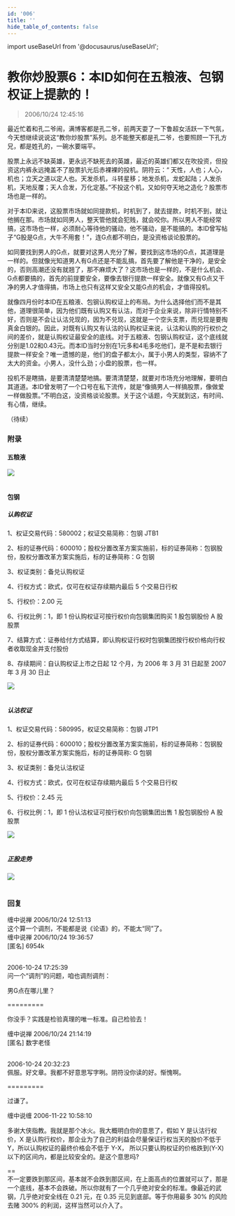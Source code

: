 ```yaml
---
id: '006'
title: ''
hide_table_of_contents: false
---
```


import useBaseUrl from '@docusaurus/useBaseUrl';

# 教你炒股票6：本ID如何在五粮液、包钢权证上提款的！

> 2006/10/24 12:45:16

最近忙着和孔二爷闹，满博客都是孔二爷，前两天耍了一下鲁超女活跃一下气氛，今天想继续说说这“教你炒股票”系列。总不能整天都是孔二爷，也要照顾一下孔方兄，都是姓孔的，一碗水要端平。
 
股票上永远不缺英雄，更永远不缺死去的英雄，最近的英雄们都又在吹投资，但投资这内裤永远掩盖不了股票扒光后赤裸裸的投机。阴符云：“ 天性，人也；人心，机也；立天之道以定人也。天发杀机，斗转星移；地发杀机，龙蛇起陆；人发杀机，天地反覆；天人合发，万化定基。”不投这个机，又如何夺天地之造化？股票市场也是一样的。

对于本ID来说，这股票市场就如同提款机，时机到了，就去提款，时机不到，就让他搁在那。市场就如同男人，整天管他就会犯贱，就会咬你。所以男人不能经常搞，这市场也一样，必须耐心等待他的骚动，他不骚动，是不能搞的。本ID曾写帖子“G股是G点，大牛不用套！”，连G点都不明白，是没资格谈论股票的。

如同要找到男人的G点，就要对这男人充分了解，要找到这市场的G点，其道理是一样的。但就像光知道男人有G点还是不能乱搞，首先要了解他是干净的，是安全的，否则高潮还没有就翘了，那不麻烦大了？这市场也是一样的，不是什么机会、G点都要搞的，首先的前提要安全，要像去银行提款一样安全。就像又有G点又干净的男人才值得搞，市场上也只有这样又安全又能G点的机会，才值得投机。

就像四月份时本ID在五粮液、包钢认购权证上的布局。为什么选择他们而不是其他，道理很简单，因为他们既有认购又有认沽，而对于企业来说，除非行情特别不好，否则是不会让认沽兑现的，因为不兑现，这就是一个空头支票，而兑现是要掏真金白银的。因此，对既有认购又有认沽的认购权证来说，认沽和认购的行权价之间的差价，就是认购权证最安全的底线。对于五粮液、包钢认购权证，这个底线就分别是1.02和0.43元。而本ID当时分别在1元多和4毛多吃他们，是不是和去银行提款一样安全？唯一遗憾的是，他们的盘子都太小，属于小男人的类型，容纳不了太大的资金。小男人，没什么劲；小盘的股票，也一样。

投机不是瞎搞，是要清清楚楚地搞。要清清楚楚，就要对市场充分地理解，要明白其道道。本ID曾发明了一个口号在私下流传，就是“像搞男人一样搞股票，像做爱一样做股票。”不明白这，没资格谈论股票。关于这个话题，今天就到这，有时间、有心情，继续。

（待续）

### 附录

#### 五粮液

<div style={{textAlign: 'center'}}>
<img src={useBaseUrl('https://crustipfs.info/ipfs/QmXSnds2BF97yuZwYAMLwrpjQcuPcm22WGsFmBJfWFTEUM/stocks/006/1.png')} /><br/><br/>
</div>

#### 包钢

##### 认购权证

1、权证交易代码：580002；权证交易简称：包钢 JTB1

2、标的证券代码：600010；股权分置改革方案实施前，标的证券简称：包钢股份，股权分置改革方案实施后，标的证券简称：G 包钢

3、权证类别：备兑认购权证

4、行权方式：欧式，仅可在权证存续期内最后 5 个交易日行权

5、行权价：2.00 元

6、行权比例：1，即 1 份认购权证可按行权价向包钢集团购买 1 股包钢股份 A 股股票

7、结算方式：证券给付方式结算，即认购权证行权时包钢集团按行权价格向行权者收取现金并支付股份

8、存续期间：自认购权证上市之日起 12 个月，为 2006 年 3 月 31 日起至 2007 年 3 月 30 日止

<div style={{textAlign: 'center'}}>
<img src={useBaseUrl('https://crustipfs.info/ipfs/QmXSnds2BF97yuZwYAMLwrpjQcuPcm22WGsFmBJfWFTEUM/stocks/006/2.png')} /><br/><br/>
</div>

##### 认沽权证

1、权证交易代码：580995，权证交易简称：包钢 JTP1

2、标的证券代码：600010；股权分置改革方案实施前，标的证券简称：包钢股份，股权分置改革方案实施后，标的证券简称: G 包钢

3、权证类别：备兑认沽权证

4、行权方式：欧式，仅可在权证存续期内最后 5 个交易日行权

5、行权价：2.45 元

6、行权比例：1，即 1 份认沽权证可按行权价向包钢集团出售 1 股包钢股份 A 股股票

<div style={{textAlign: 'center'}}>
<img src={useBaseUrl('https://crustipfs.info/ipfs/QmXSnds2BF97yuZwYAMLwrpjQcuPcm22WGsFmBJfWFTEUM/stocks/006/3.png')} /><br/><br/>
</div>

##### 正股走势

<div style={{textAlign: 'center'}}>
<img src={useBaseUrl('https://crustipfs.info/ipfs/QmXSnds2BF97yuZwYAMLwrpjQcuPcm22WGsFmBJfWFTEUM/stocks/006/4.png')} /><br/><br/>
</div>

### 回复

<div class='blog-comment'>
<span class='blog-comment-chan'>缠中说禅</span> 2006/10/24 12:51:13<br/>
这个算一个调剂，不能都是说《论语》的，不能太“同”了。
</div>

<div class='blog-comment'>
<span class='blog-comment-chan'>缠中说禅</span> 2006/10/24 19:36:57<br/>
[匿名] 6954k <br/><br/>

 
2006-10-24 17:25:39 <br/>
问一个“调剂”的问题，咱也调剂调剂：

男G点在哪儿里？ 
 
=========<br/>

你没手？实践是检验真理的唯一标准。自己检验去！
</div>

<div class='blog-comment'>
<span class='blog-comment-chan'>缠中说禅</span> 2006/10/24 21:14:19<br/>
[匿名] 数字老怪 <br/><br/>

 
2006-10-24 20:32:23 <br/>
佩服。好文章。我都不好意思写字咧。阴符没你读的好。惭愧啊。 
 
=========<br/>

过谦了。
</div>

<div class='blog-comment'>
<span class='blog-comment-chan'>缠中说缠</span> 2006-11-22 10:58:10<br/>

多谢大侠指教。我就是那个冰火。我大概明白你的意思了，假如 Y 是认沽行权价，X 是认购行权价，那企业为了自己的利益会尽量保证行权当天的股价不低于 Y，所以认购权证的最终价格会不低于 Y-X， 所以只要认购权证的价格跌到(Y-X)以下的区间内，都是比较安全的。是这个意思吗?

==<br/>
不一定要跌到那区间，基本就不会跌到那区间，在上面高点的位置就可以了，那是一个底线，基本不会跌破。所以你就有了一个几乎绝对安全的标准。像最近的武钢，几乎绝对安全线在 0.21 元，在 0.35 元见到底部。等于你用最多 30% 的风险去赌 300% 的利润，这样当然可以介入了。
</div>